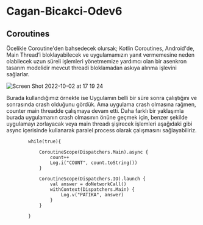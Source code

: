 # Cagan-Bicakci-Odev6

## Coroutines

Öcelikle Coroutine'den bahsedecek olursak; Kotlin Coroutines, Android'de, Main Thread’i  bloklayabilecek ve uygulamamızın yanıt vermemesine neden olabilecek uzun süreli işlemleri yönetmemize yardımcı olan bir asenkron tasarım modelidir mevcut threadi bloklamadan askıya alınma işlevini sağlarlar.

![Screen Shot 2022-10-02 at 17 19 24](https://user-images.githubusercontent.com/44499663/193468294-1a11fd2c-147f-45d0-8904-144116c4c4a6.png)

Burada kullandığımız örnekte ise Uygulamın belli bir süre sonra çalıştığını ve sonrasında crash olduğunu gördük. Ama uygulama crash olmasına rağmen, counter main threadde çalışmaya devam etti. Daha farklı bir yaklaşımla burada uygulamanın crash olmasının önüne geçmek için, benzer şekilde uygulamayı zorlayacak veya main threadı şişirecek işlemleri aşağıdaki gibi async içerisinde kullanarak paralel process olarak çalışmasını sağlayabiliriz.

```
        while(true){

            CoroutineScope(Dispatchers.Main).async {
                count++
                Log.i("COUNT", count.toString())
            }

            CoroutineScope(Dispatchers.IO).launch {
                val answer = doNetworkCall()
                withContext(Dispatchers.Main) {
                    Log.v("PATIKA", answer)
                }
            }

        }
```

